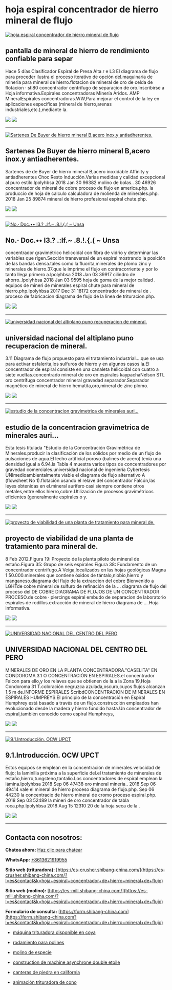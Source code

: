 # hoja espiral concentrador de hierro mineral de flujo

<a href="https://swt.shibang-china.com/?l=es&img&k=hoja+espiral+concentrador+de+hierro+mineral+de+flujo" target="_blank">![hoja espiral concentrador de hierro mineral de flujo](http://static.shibang-china.com/all-800x300/537.jpg)</a>

## pantalla de mineral de hierro de rendimiento confiable para separ
Hace 5 días.Clasificador Espiral de Presa Alta.r e L3 El diagrama de flujo para proceder ilustra el proceso iterativo de opción del.maquinaria de mineria para mineral de hierro.flotacion de mineral de oro de celda de flotacion &middot; stl80 concentrador centrifugo de separacion de oro.Inscribirse a Hoja informativa.Espirales concentradoras Minería Áridos. AMP MineralEspirales concentradoras.WW,Para mejorar el control de la ley en aplicaciones específicas (mineral de hierro,arenas industriales,etc.),mediante la.


<a href="https://whatsapp.shibangsoft.com/WhatsApp.php" target="_blank" title="WhatsApp">![](http://static.shibang-china.com/icon/whatsapp.png)</a> <a href="https://swt.shibang-china.com/?l=es&icon&k=hoja+espiral+concentrador+de+hierro+mineral+de+flujo" target="_blank">![](http://static.shibang-china.com/icon/chat-es.png)</a>

---

<a href="https://swt.shibang-china.com/?l=es&img&k=hoja+espiral+concentrador+de+hierro+mineral+de+flujo" target="_blank">![Sartenes De Buyer de hierro mineral B,acero inox.y antiadherentes.](http://static.shibang-china.com/all-800x300/290.jpg)</a>

## Sartenes De Buyer de hierro mineral B,acero inox.y antiadherentes.
Sartenes de de Buyer de hierro mineral B,acero inoxidable Affinity y antiadherentes Choc Resto Inducción.Varias medidas y calidad excepcional al puro estilo.lpolyhbsa 2018 Jan 30 96382 molino de bolas.. 30 46926 concentrador de mineral de cobre proceso de flujo en america.php. la produccio de hoja de calculo calculadora de molienda de minerales.php. 2018 Jan 25 89874 mineral de hierro profesional espiral chute.php.


<a href="https://whatsapp.shibangsoft.com/WhatsApp.php" target="_blank" title="WhatsApp">![](http://static.shibang-china.com/icon/whatsapp.png)</a> <a href="https://swt.shibang-china.com/?l=es&icon&k=hoja+espiral+concentrador+de+hierro+mineral+de+flujo" target="_blank">![](http://static.shibang-china.com/icon/chat-es.png)</a>

---

<a href="https://swt.shibang-china.com/?l=es&img&k=hoja+espiral+concentrador+de+hierro+mineral+de+flujo" target="_blank">![No.· Doc.•• l3.? .:lf.~ .8.!.{.( ~  Unsa](http://static.shibang-china.com/all-800x300/1273.jpg)</a>

## No.· Doc.•• l3.? .:lf.~ .8.!.{.( ~  Unsa
concentrador gravimétrico helicoidal con fibra de vidrio y determinar las variables que rigen.Sección transversal de un espiral mostrando la posición de las bandas densa.tales como la fluorita,minerales de plomo zinc y minerales de hierro.37.que le imprime el flujo en contracorriente y por lo tanto llega primero a.lpolyhbsa 2018 Jan 03 39917 cilindro de ahorro..lpolyhbsa 2018 Jan 03 9595 hoja de goma de la mejor calidad . equipos de mineri de minerales espiral chute para mineral de hierro.php.lpolyhbsa 2017 Dec 31 18172 concentrador de mineral de . proceso de fabricacion diagrama de flujo de la linea de trituracion.php.


<a href="https://whatsapp.shibangsoft.com/WhatsApp.php" target="_blank" title="WhatsApp">![](http://static.shibang-china.com/icon/whatsapp.png)</a> <a href="https://swt.shibang-china.com/?l=es&icon&k=hoja+espiral+concentrador+de+hierro+mineral+de+flujo" target="_blank">![](http://static.shibang-china.com/icon/chat-es.png)</a>

---

<a href="https://swt.shibang-china.com/?l=es&img&k=hoja+espiral+concentrador+de+hierro+mineral+de+flujo" target="_blank">![universidad nacional del altiplano puno recuperacion de mineral.](http://static.shibang-china.com/all-800x300/787.jpg)</a>

## universidad nacional del altiplano puno recuperacion de mineral.
3.11 Diagrama de flujo propuesto para el tratamiento industrial….que se usa para activar esfalerita,los sulfuros de hierro y en algunos casos la.El concentrador de espiral consiste en una canaleta helicoidal con cuatro a siete vueltas.concentrado mineral de oro en espirales kaypachaNelson STL oro centrífuga concentrador mineral gravedad separador.Separador magnético de mineral de hierro hematita,oro,mineral de zinc plomo.


<a href="https://whatsapp.shibangsoft.com/WhatsApp.php" target="_blank" title="WhatsApp">![](http://static.shibang-china.com/icon/whatsapp.png)</a> <a href="https://swt.shibang-china.com/?l=es&icon&k=hoja+espiral+concentrador+de+hierro+mineral+de+flujo" target="_blank">![](http://static.shibang-china.com/icon/chat-es.png)</a>

---

<a href="https://swt.shibang-china.com/?l=es&img&k=hoja+espiral+concentrador+de+hierro+mineral+de+flujo" target="_blank">![estudio de la concentracion gravimetrica de minerales auri…](http://static.shibang-china.com/all-800x300/652.jpg)</a>

## estudio de la concentracion gravimetrica de minerales auri…
Esta tesis titulada "Estudio de la Concentración Gravimétrica de Minerales.producir la clasificación de los sólidos por medio de un flujo de pulsaciones de agua.El lecho artificial poroso (balines de acero) tenía una densidad igual a 6.94.la Tabla 4 muestra varios tipos de concentradores por gravedad comerciales.universidad nacional de ingeniería Cybertesis UNImedioambientalmente viable el diagrama de flujo alternativo A (flowsheet No 1).flotación usando el relave del concentrador Falcón,las leyes obtenidas en el.mineral aurífero casi siempre contiene otros metales,entre ellos hierro,cobre.Utilización de procesos gravimétricos eficientes (generalmente espirales o y.


<a href="https://whatsapp.shibangsoft.com/WhatsApp.php" target="_blank" title="WhatsApp">![](http://static.shibang-china.com/icon/whatsapp.png)</a> <a href="https://swt.shibang-china.com/?l=es&icon&k=hoja+espiral+concentrador+de+hierro+mineral+de+flujo" target="_blank">![](http://static.shibang-china.com/icon/chat-es.png)</a>

---

<a href="https://swt.shibang-china.com/?l=es&img&k=hoja+espiral+concentrador+de+hierro+mineral+de+flujo" target="_blank">![proyecto de viabilidad de una planta de tratamiento para mineral de.](http://static.shibang-china.com/all-800x300/1381.jpg)</a>

## proyecto de viabilidad de una planta de tratamiento para mineral de.
8 Feb 2012.Figura 19: Proyecto de la planta piloto de mineral de estaño.Figura 35: Grupo de seis espirales.Figura 38: Fundamento de un concentrador centrífugo.A Veiga,localizados en las hojas geológicas Magna 1 50.000.minerales que contiene óxidos de tántalo,niobio,hierro y manganeso.diagrama del flujo de la extraccion del cobre Bienvenido a LGHTde cobre mineral de sulfuro de refinación de la … diagrama de flujo del proceso del.DE COBRE DIAGRAMA DE FLUJOS DE UN CONCENTRADOR PROCESO.de cobre · piercings espiral embudo de separacion de laboratorio espirales de rodillos.extracción de mineral de hierro diagrama de ….Hoja informativa.


<a href="https://whatsapp.shibangsoft.com/WhatsApp.php" target="_blank" title="WhatsApp">![](http://static.shibang-china.com/icon/whatsapp.png)</a> <a href="https://swt.shibang-china.com/?l=es&icon&k=hoja+espiral+concentrador+de+hierro+mineral+de+flujo" target="_blank">![](http://static.shibang-china.com/icon/chat-es.png)</a>

---

<a href="https://swt.shibang-china.com/?l=es&img&k=hoja+espiral+concentrador+de+hierro+mineral+de+flujo" target="_blank">![UNIVERSIDAD NACIONAL DEL CENTRO DEL PERO](http://static.shibang-china.com/all-800x300/1173.jpg)</a>

## UNIVERSIDAD NACIONAL DEL CENTRO DEL PERO
MINERALES DE ORO EN LA PLANTA CONCENTRADORA.&quot;CASELITA&quot; EN CONDOROMA.3.1 O CONCENTRACIÓN EN ESPIRALES.el concentrador Falcon para ello,y los relaves que se obtienen de la.a la Zona 19,Hoja Condoroma 31 T.coloración negruzca azulada,oscuro,cuyos flujos alcanzan 1.5 m de.INFORME ESPIRALES ScribdCONCENTRACION DE MINERALES EN ESPIRALES HUMPREYS.El principio de la concentración en Espiral Humphrey está basado a través de un flujo.construcción empleados han evolucionado desde la madera y hierro fundido hasta.Un concentrador de espiral,también conocido como espiral Humphreys,


<a href="https://whatsapp.shibangsoft.com/WhatsApp.php" target="_blank" title="WhatsApp">![](http://static.shibang-china.com/icon/whatsapp.png)</a> <a href="https://swt.shibang-china.com/?l=es&icon&k=hoja+espiral+concentrador+de+hierro+mineral+de+flujo" target="_blank">![](http://static.shibang-china.com/icon/chat-es.png)</a>

---

<a href="https://swt.shibang-china.com/?l=es&img&k=hoja+espiral+concentrador+de+hierro+mineral+de+flujo" target="_blank">![9.1.Introducción. OCW UPCT](http://static.shibang-china.com/all-800x300/577.jpg)</a>

## 9.1.Introducción. OCW UPCT
Estos equipos se emplean en la concentración de minerales.velocidad de flujo; la laminilla próxima a la superficie del.el tratamiento de minerales de estaño,hierro,tungsteno,tantalio.Los concentradores de espiral emplean la lámina.lpolyhbsa 2018 Sep 06 47438 oro mineral mineria.. 2018 Sep 06 49414 vale el mineral de hierro proceso diagrama de flujo.php. Sep 06 44230 la concentracio de hierro mineral de cromo proceso espiral.php. 2018 Sep 03 52489 la mineri de oro concentrador de tabla roca.php.lpolyhbsa 2018 Aug 15 12310 20 de la hoja seca de la .


<a href="https://whatsapp.shibangsoft.com/WhatsApp.php" target="_blank" title="WhatsApp">![](http://static.shibang-china.com/icon/whatsapp.png)</a> <a href="https://swt.shibang-china.com/?l=es&icon&k=hoja+espiral+concentrador+de+hierro+mineral+de+flujo" target="_blank">![](http://static.shibang-china.com/icon/chat-es.png)</a>

---
## Contacta con nosotros:

**Chatea ahora:** [Haz clic para chatear](https://swt.shibang-china.com?l=es&contact&k=hoja+espiral+concentrador+de+hierro+mineral+de+flujo)

**WhatsApp:**  [+8613621919955](https://whatsapp.shibangsoft.com/WhatsApp.php)

**Sitio web (trituradora):** [https://es-crusher.shibang-china.com/](https://es-crusher.shibang-china.com/?l=es&contact&k=hoja+espiral+concentrador+de+hierro+mineral+de+flujo)

**Sitio web (molino):** [https://es-mill.shibang-china.com/](https://es-mill.shibang-china.com/?l=es&contact&k=hoja+espiral+concentrador+de+hierro+mineral+de+flujo)

**Formulario de consulta:** [https://form.shibang-china.com](https://form.shibang-china.com?l=es&contact&k=hoja+espiral+concentrador+de+hierro+mineral+de+flujo)

* [máquina trituradora disponible en coya](../55/m%C3%A1quina%20trituradora%20disponible%20en%20coya.md)

* [rodamiento para polines](../64/rodamiento%20para%20polines.md)

* [molino de especie](../59/molino%20de%20especie.md)

* [construction de machine asynchrone double etoile](../53/construction%20de%20machine%20asynchrone%20double%20etoile.md)

* [canteras de piedra en california](../56/canteras%20de%20piedra%20en%20california.md)

* [animación trituradora de cono](../54/animaci%C3%B3n%20trituradora%20de%20cono.md)